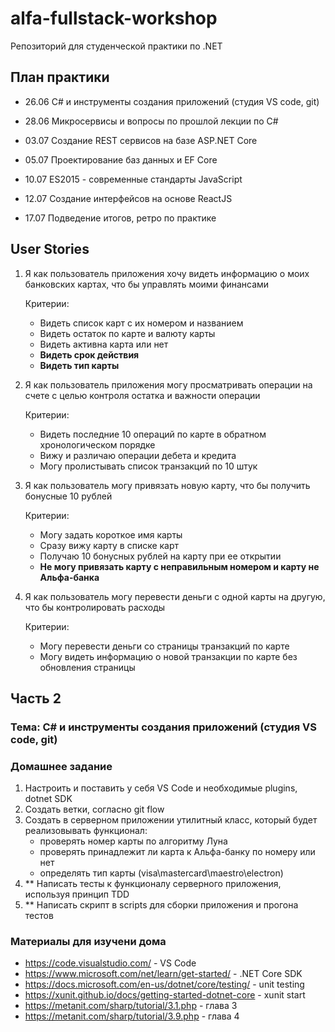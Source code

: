 # alfa-fullstack-workshop

Репозиторий для студенческой практики по .NET

## План практики

- 26.06 С# и инструменты создания приложений (студия VS code, git)

- 28.06 Микросервисы и вопросы по прошлой лекции по С#

- 03.07 Создание REST сервисов на базе ASP.NET Core

- 05.07 Проектирование баз данных и EF Core

- 10.07 ES2015 - современные стандарты JavaScript

- 12.07 Создание интерфейсов на основе ReactJS

- 17.07 Подведение итогов, ретро по практике

## User Stories

1. Я как пользователь приложения хочу видеть информацию о моих банковских картах, что бы управлять моими финансами

    Критерии:

    - Видеть список карт с их номером и названием
    - Видеть остаток по карте и валюту карты
    - Видеть активна карта или нет
    - **Видеть срок действия**
    - **Видеть тип карты**

2. Я как пользователь приложения могу просматривать операции на счете с целью контроля остатка и важности операции

    Критерии:

    - Видеть последние 10 операций по карте в обратном хронологическом порядке
    - Вижу и различаю операции дебета и кредита
    - Могу пролистывать список транзакций по 10 штук

3. Я как пользователь могу привязать новую карту, что бы получить бонусные 10 рублей

    Критерии:

    - Могу задать короткое имя карты
    - Сразу вижу карту в списке карт
    - Получаю 10 бонусных рублей на карту при ее открытии
    - **Не могу привязать карту с неправильным номером и карту не Альфа-банка**

4. Я как пользователь могу перевести деньги с одной карты на другую, что бы контролировать расходы

    Критерии:

    - Могу перевести деньги со страницы транзакций по карте
    - Могу видеть информацию о новой транзакции по карте без обновления страницы

## Часть 2

### Тема: С# и инструменты создания приложений (студия VS code, git)

### Домашнее задание

1. Настроить и поставить у себя VS Code и необходимые plugins, dotnet SDK
2. Создать ветки, согласно git flow
3. Создать в серверном приложении утилитный класс, который будет реализовывать функционал:
    - проверять номер карты по алгоритму Луна
    - проверять принадлежит ли карта к Альфа-банку по номеру или нет
    - определять тип карты (visa\mastercard\maestro\electron)
4. ** Написать тесты к функционалу серверного приложения, используя принцип TDD
5. ** Написать скрипт в scripts для сборки приложения и прогона тестов

### Материалы для изучени дома

- https://code.visualstudio.com/ - VS Code
- https://www.microsoft.com/net/learn/get-started/ - .NET Core SDK
- https://docs.microsoft.com/en-us/dotnet/core/testing/ - unit testing
- https://xunit.github.io/docs/getting-started-dotnet-core - xunit start
- https://metanit.com/sharp/tutorial/3.1.php - глава 3
- https://metanit.com/sharp/tutorial/3.9.php - глава 4
